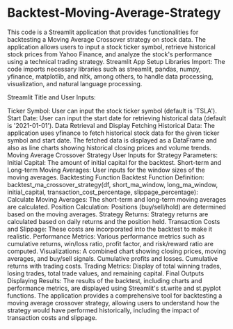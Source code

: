 # Backtest-Moving-Average-Strategy
This code is a Streamlit application that provides functionalities for backtesting a Moving Average Crossover strategy on stock data. The application allows users to input a stock ticker symbol, retrieve historical stock prices from Yahoo Finance, and analyze the stock's performance using a technical trading strategy.
Streamlit App Setup
Libraries Import: The code imports necessary libraries such as streamlit, pandas, numpy, yfinance, matplotlib, and nltk, among others, to handle data processing, visualization, and natural language processing.

Streamlit Title and User Inputs:

Ticker Symbol: User can input the stock ticker symbol (default is 'TSLA').
Start Date: User can input the start date for retrieving historical data (default is '2021-01-01').
Data Retrieval and Display
Fetching Historical Data:
The application uses yfinance to fetch historical stock data for the given ticker symbol and start date.
The fetched data is displayed as a DataFrame and also as line charts showing historical closing prices and volume trends.
Moving Average Crossover Strategy
User Inputs for Strategy Parameters:
Initial Capital: The amount of initial capital for the backtest.
Short-term and Long-term Moving Averages: User inputs for the window sizes of the moving averages.
Backtesting Function
Backtest Function Definition:
backtest_ma_crossover_strategy(df, short_ma_window, long_ma_window, initial_capital, transaction_cost_percentage, slippage_percentage):
Calculate Moving Averages: The short-term and long-term moving averages are calculated.
Position Calculation: Positions (buy/sell/hold) are determined based on the moving averages.
Strategy Returns: Strategy returns are calculated based on daily returns and the position held.
Transaction Costs and Slippage: These costs are incorporated into the backtest to make it realistic.
Performance Metrics: Various performance metrics such as cumulative returns, win/loss ratio, profit factor, and risk/reward ratio are computed.
Visualizations:
A combined chart showing closing prices, moving averages, and buy/sell signals.
Cumulative profits and losses.
Cumulative returns with trading costs.
Trading Metrics: Display of total winning trades, losing trades, total trade values, and remaining capital.
Final Outputs
Displaying Results: The results of the backtest, including charts and performance metrics, are displayed using Streamlit's st.write and st.pyplot functions.
The application provides a comprehensive tool for backtesting a moving average crossover strategy, allowing users to understand how the strategy would have performed historically, including the impact of transaction costs and slippage.
